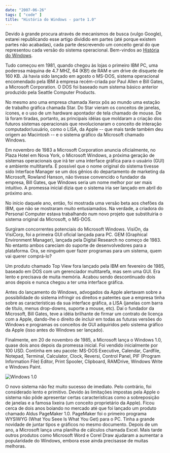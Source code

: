 ```yaml
---
date: "2007-06-26"
tags: [ "code" ]
title: "História do Windows - parte 1.0"
---
```

Devido à grande procura através de mecanismos de busca (vulgo Google), estarei republicando esse artigo dividido em partes (até porque existem partes não acabadas), cada parte descrevendo um conceito geral do que representou cada versão do sistema operacional. Bem-vindos ao [História do Windows].

Tudo começou em 1981, quando chegou às lojas o primeiro IBM PC, uma poderosa máquina de 4.7 MHZ, 64 (KB!) de RAM e um drive de disquete de 160 KB. Já havia sido lançado em agosto o MS-DOS, sistema operacional encomendado pela IBM à empresa recém-criada por Paul Allen e Bill Gates, a Microsoft Corporation. O DOS foi baseado num sistema básico anterior produzido pela Seattle Computer Products.

No mesmo ano uma empresa chamada Xerox pôs ao mundo uma estação de trabalho gráfica chamada Star. Do Star vieram os conceitos de janelas, ícones, e o uso de um hardware apontador de tela chamado de mouse. De lá foram tiradas, portanto, as principais idéias que moldaram a criação dos futuros sistemas operacionais que revolucionaram o conceito de interação computador/usuário, como o LISA, da Apple -- que mais tarde também deu origem ao Macintosh -- e o sistema gráfico da Microsoft chamado Windows.

Em novembro de 1983 a Microsoft Corporation anuncia oficialmente, no Plaza Hotel em Nova York, o Microsoft Windows, a próxima geração de sistemas operacionais que irá ter uma interface gráfica para o usuário (GUI) e ambiente multitarefa. É possível que o nome original do sistema tivesse sido Interface Manager se um dos gênios do departamento de marketing da Microsoft, Rowland Hanson, não tivesse convencido o fundador da empresa, Bill Gates, que Windows seria um nome melhor por ser mais intuitivo. A promessa inicial dizia que o sistema iria ser lançado em abril do próximo ano.

No início daquele ano, então, foi mostrada uma versão beta aos chefões da IBM, que não se mostraram muito entusiamados. Na verdade, a criadora do Personal Computer estava trabalhando num novo projeto que substituiria o sistema original da Microsoft, o MS-DOS.

Surgiram concorrentes potenciais do Microsoft Windows. VisiOn, da VisiCorp, foi a primeira GUI oficial lançada para PC. GEM (Graphical Environment Manager), lançada pela Digital Research no começo de 1983. No entanto ambos careciam do suporte de desenvolvedores para a plataforma. Ora, se ninguém quer fazer programas para um sistema, quem vai querer comprá-lo?

Um produto chamado Top View fora lançado pela IBM em fevereiro de 1985, baseado em DOS com um gerenciador multitarefa, mas sem uma GUI. Era lento e precisava de muita memória. Acabou sendo descontinuado dois anos depois e nunca chegou a ter uma interface gráfica.

Antes do lançamento do Windows, advogados da Apple alertavam sobre a possibilidade do sistema infringir os direitos e patentes que a empresa tinha sobre as características da sua interface gráfica, a LISA (janelas com barra de título, menus drop-downs, suporte a mouse, etc). Daí o fundador da Microsoft, Bill Gates, teve a idéia brilhante de firmar um contrato de licença com a Apple, dando-lhe o direito de incluir em todas as futuras versões do Windows e programas os conceitos de GUI adquiridos pelo sistema gráfico da Apple (isso antes do Windows ser lançado).

Finalmente, em 20 de novembro de 1985, a Microsoft lança o Windows 1.0, quase dois anos depois da promessa inicial. Foi vendido inicialmente por 100 USD. Continha em seu pacote: MS-DOS Executive, Calendar, Cardfile, Notepad, Terminal, Calculator, Clock, Reversi, Control Panel, PIF (Program Information File) Editor, Print Spooler, Clipboard, RAMDrive, Windows Write e Windows Paint.

![Windows 1.0](/img/windows1.png)

O novo sistema não fez muito sucesso de imediato. Pelo contrário, foi considerado lento e primitivo. Devido às limitações impostas pela Apple o sistema não pôde apresentar certas características como a sobreposição de janelas e a famosa lixeira (um conceito proprietário da Apple). Ficou cerca de dois anos boiando no mercado até que foi lançado um produto chamado Aldus PageMaker 1.0. PageMaker foi o primeiro programa WYSIWYG (What You Seee Is What You Get) para o PC. Tinha a grande novidade de juntar tipos e gráficos no mesmo documento. Depois de um ano, a Microsoft lança uma planilha de cálculos chamada Excel. Mais tarde outros produtos como Microsoft Word e Corel Draw ajudaram a aumentar a popularidade do Windows, embora esse ainda precisasse de muitas melhoras.

[História do Windows]: /historia-do-windows
